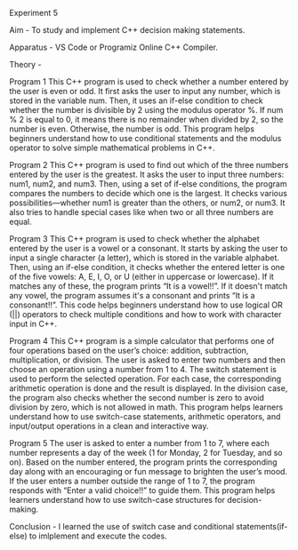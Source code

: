 Experiment 5

Aim - To study and implement C++ decision making statements.

Apparatus - VS Code or Programiz Online C++ Compiler.

Theory - 

Program 1
This C++ program is used to check whether a number entered by the user is even or odd. It first asks the user to input any number, which is stored in the variable num. Then, it uses an if-else condition to check
whether the number is divisible by 2 using the modulus operator %. If num % 2 is equal to 0, it means there is no remainder when divided by 2, so the number is even. Otherwise, the number is odd. This program
helps beginners understand how to use conditional statements and the modulus operator to solve simple mathematical problems in C++.

Program 2
This C++ program is used to find out which of the three numbers entered by the user is the greatest. It asks the user to input three numbers: num1, num2, and num3. Then, using a set of if-else conditions, the
program compares the numbers to decide which one is the largest. It checks various possibilities—whether num1 is greater than the others, or num2, or num3. It also tries to handle special cases like when two or all
three numbers are equal.

Program 3
This C++ program is used to check whether the alphabet entered by the user is a vowel or a consonant. It starts by asking the user to input a single character (a letter), which is stored in the variable alphabet.
Then, using an if-else condition, it checks whether the entered letter is one of the five vowels: A, E, I, O, or U (either in uppercase or lowercase). If it matches any of these, the program prints “It is a
vowel!!”. If it doesn't match any vowel, the program assumes it's a consonant and prints “It is a consonant!!”. This code helps beginners understand how to use logical OR (||) operators to check multiple conditions
and how to work with character input in C++. 

Program 4
This C++ program is a simple calculator that performs one of four operations based on the user’s choice: addition, subtraction, multiplication, or division. The user is asked to enter two numbers and then choose
an operation using a number from 1 to 4. The switch statement is used to perform the selected operation. For each case, the corresponding arithmetic operation is done and the result is displayed. In the division
case, the program also checks whether the second number is zero to avoid division by zero, which is not allowed in math. This program helps learners understand how to use switch-case statements, arithmetic
operators, and input/output operations in a clean and interactive way.

Program 5
The user is asked to enter a number from 1 to 7, where each number represents a day of the week (1 for Monday, 2 for Tuesday, and so on). Based on the number entered, the program prints the corresponding day
along with an encouraging or fun message to brighten the user’s mood. If the user enters a number outside the range of 1 to 7, the program responds with “Enter a valid choice!!” to guide them. This program helps
learners understand how to use switch-case structures for decision-making.

Conclusion - I learned the use of switch case and conditional statements(if-else) to imlplement and execute the codes.
